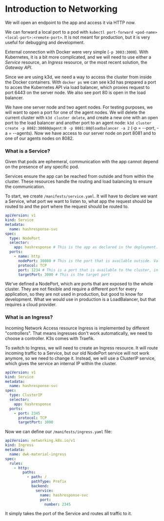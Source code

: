 # Introduction to Networking

We will open an endpoint to the app and access it via HTTP now.

We can forward a local port to a pod with `kubectl port-forward <pod-name> <local-port>:<remote-port>`. It is not meant for production, but it is very useful for debugging and development.

External connection with Docker were very simple (`-p 3003:3000`). With Kubernetes, it is a bit more complicated, and we will need to use either a _Service_ resource, an _Ingress_ resource, or the most recent solution, the _Gateway API_.

Since we are using k3d, we need a way to access the cluster from inside the Docker containers. With `docker ps` we can see k3d has prepared a port to acces the Kubernetes API via load balancer, which proxies request to port 6443 on the server node. We also see port 80 is open in the load balancer.

We have one server node and two agent nodes. For testing purposes, we will want to open a port for one of the agent nodes. We will delete the current cluster with `k3d cluster delete`, and create a new one with an open port to the load balancer and another port to an agent node: `k3d cluster create -p 8082:30080@agent:0 -p 8081:80@loadbalancer -a 2` (-p = --port, -a = --agents). Now we have access to our server node on port 8081 and to one of our agents nodes on 8082.

### What is a Service?

Given that pods are ephemeral, communication with the app cannot depend on the presence of any specific pod.

Services ensure the app can be reached from outside and from within the cluster. These resources handle the routing and load balancing to ensure the communication.

To start, we create `/manifests/service.yaml`. It will have to declare we want a Service, what port we want to listen to, what app the request should be routed to and the port where the request should be routed to.

```yaml
apiVersion: v1
kind: Service
metadata:
  name: hashresponse-svc
spec:
  type: NodePort
  selector:
    app: hashresponse # This is the app as declared in the deployment.
  ports:
    - name: http
      nodePort: 30080 # This is the port that is available outside. Value for nodePort can be between 30000-32767
      protocol: TCP
      port: 1234 # This is a port that is available to the cluster, in this case it can be ~ anything
      targetPort: 3000 # This is the target port
```

We've defined a NodePort, which are ports that are exposed to the whole cluster. They are not flexible and require a different port for every application, so they are not used in production, but good to know for development. What we would use in production is a LoadBalancer, but that requires a cloud provider.

### What is an Ingress?

Incoming Network Access resource Ingress is implemented by different "controllers". That means ingresses don't work automatically, we need to choose a controller. K3s comes with Traefik.

To switch to Ingress, we will need to create an Ingress resource. It will route incoming traffic to a Service, but our old NodePort service will not work anymore, so we need to change it. Instead, we will use a ClusterIP service, which gives the service an internal IP within the cluster.

```yaml
apiVersion: v1
kind: Service
metadata:
  name: hashresponse-svc
spec:
  type: ClusterIP
  selector:
    app: hashresponse
  ports:
    - port: 2345
      protocol: TCP
      targetPort: 3000
```

Now we can define our `/manifests/ingress.yaml` file:

```yaml
apiVersion: networking.k8s.io/v1
kind: Ingress
metadata:
  name: dwk-material-ingress
spec:
  rules:
    - http:
        paths:
          - path: /
            pathType: Prefix
            backend:
              service:
                name: hashresponse-svc
                port:
                  number: 2345
```

It simply takes the port of the Service and routes all traffic to it.
